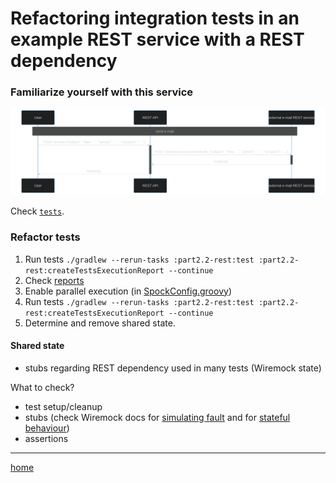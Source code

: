 # Refactoring integration tests in an example  REST service with a REST dependency

### Familiarize yourself with this service

![diagram](.readme/sequence.svg)

Check [`tests`](src/test/groovy).

### Refactor tests

1. Run tests `./gradlew --rerun-tasks :part2.2-rest:test :part2.2-rest:createTestsExecutionReport --continue`
2. Check [reports](build/reports/tests-execution/html/test.html)
3. Enable parallel execution (in [SpockConfig.groovy](src/test/resources/SpockConfig.groovy))
4. Run tests `./gradlew --rerun-tasks :part2.2-rest:test :part2.2-rest:createTestsExecutionReport --continue`
5. Determine and remove shared state.

#### Shared state

- stubs regarding REST dependency used in many tests (Wiremock state)

What to check?

- test setup/cleanup
- stubs (check Wiremock docs for [simulating fault](https://wiremock.org/docs/simulating-faults/) and
  for [stateful behaviour](https://wiremock.org/docs/stateful-behaviour/))
- assertions

---
[home](../README.md)